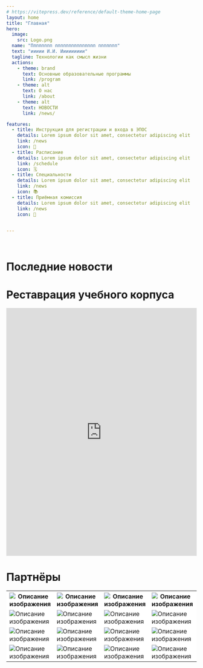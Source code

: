 ```yaml
---
# https://vitepress.dev/reference/default-theme-home-page
layout: home
title: "Главная"
hero:
  image:
    src: Logo.png
  name: "Пппппппп ппппппппппппппп ппппппп"
  text: "иииии И.И. Иииииииии"
  tagline: Технологии как смысл жизни
  actions:
    - theme: brand
      text: Основные образовательные программы
      link: /program
    - theme: alt
      text: О нас
      link: /about
    - theme: alt
      text: НОВОСТИ
      link: /news/

features:
  - title: Инструкция для регистрации и входа в ЭПОС
    details: Lorem ipsum dolor sit amet, consectetur adipiscing elit
    link: /news
    icon: 🧸
  - title: Расписание
    details: Lorem ipsum dolor sit amet, consectetur adipiscing elit
    link: /schedule
    icon: 🗓️
  - title: Специальности
    details: Lorem ipsum dolor sit amet, consectetur adipiscing elit
    link: /news
    icon: 📚
  - title: Приёмная комиссия
    details: Lorem ipsum dolor sit amet, consectetur adipiscing elit
    link: /news
    icon: 🏢 

    
---
```


<style>
  :root {
    --vp-home-hero-tagline-font-size: 30px;
    --vp-home-hero-text-font-size: 50px;
    --vp-home-hero-name-font-size: 67px;
    --vp-home-hero-name-color: transparent;
    --vp-home-hero-name-background: -webkit-linear-gradient(
      120deg,#bd34fe,#41d1ff
    );
  }

  .VPHero .name {
    font-size: var(--vp-home-hero-name-font-size) !important;
  }

  .VPHero .text {
    font-size: var(--vp-home-hero-text-font-size) !important;
  }

  .VPHero .tagline {
    font-size: var(--vp-home-hero-tagline-font-size) !important;
  }

  /* Мобильные стили */
  @media (max-width: 768px) {
    :root {
      --vp-home-hero-tagline-font-size: 20px;
      --vp-home-hero-text-font-size: 32px;
      --vp-home-hero-name-font-size: 42px;
    }
    
    .VPHero .name,
    .VPHero .text,
    .VPHero .tagline {
      text-align: center;
    }
    
    .VPHero .actions {
      justify-content: center;
    }
  }

  /* Очень маленькие экраны */
  @media (max-width: 480px) {
    :root {
      --vp-home-hero-tagline-font-size: 18px;
      --vp-home-hero-text-font-size: 28px;
      --vp-home-hero-name-font-size: 36px;
    }
  }
</style>

<br>

# Последние новости
<script setup>
import NewsTest from './components/NewsIndex.vue'
</script>

<NewsTest />

# Реставрация учебного корпуса

<!--<video controls="controls" src="https://rutube.ru/video/a63678e827b848e826d8160d2255fb5a/?r=plwd"></video>-->
<iframe
  width=100%
  height="655"
  src="https://rutube.ru/play/embed/a63678e827b848e826d8160d2255fb5a"
  frameBorder="0"
  allow="clipboard-write; autoplay"
  allowFullScreen
></iframe>
    

<br>

# Партнёры

<table>
    <tr style="background-color:rgb(255, 255, 255);">
        <th style="width: 16.6%; background-color:rgb(255, 255, 255);"><img src="https://ppkslavyanova.ru/wp-content/uploads/2025/03/motovoliha.png" alt="Описание изображения"></th>
        <th style="width: 16.6%; background-color:rgb(255, 255, 255);"><img src="https://ppkslavyanova.ru/wp-content/uploads/2025/03/elcam_neftemash.png" alt="Описание изображения"></th>
        <th style="width: 16.6%; background-color:rgb(255, 255, 255);"><img src="https://ppkslavyanova.ru/wp-content/uploads/2025/03/asoik.png" alt="Описание изображения"></th>
        <th style="width: 16.6%; background-color:rgb(255, 255, 255);"><img src="https://ppkslavyanova.ru/wp-content/uploads/2025/03/galopolimer.png" alt="Описание изображения"></th>
        <th style="width: 16.6%; background-color:rgb(255, 255, 255);"><img src="https://ppkslavyanova.ru/wp-content/uploads/2025/03/ekskurs.jpg" alt="Описание изображения"></th>
        <th style="width: 16.6%; background-color:rgb(255, 255, 255);"><img src="https://ppkslavyanova.ru/wp-content/uploads/2025/03/%D0%B3%D0%B0%D0%BB%D0%BE%D0%BF%D0%BE%D0%BB%D0%B8%D0%BC%D0%B5%D1%80.webp" alt="Описание изображения"></th>
    </tr>
    <tr style="background-color:rgb(255, 255, 255);">
        <td><img src="https://ppkslavyanova.ru/wp-content/uploads/2025/03/stroi_ural.png" alt="Описание изображения"></td>
        <td><img src="https://ppkslavyanova.ru/wp-content/uploads/2025/03/torgmash.png" alt="Описание изображения"></td>
        <td><img src="https://ppkslavyanova.ru/wp-content/uploads/2025/03/promoil.png" alt="Описание изображения"></td>
        <td><img src="https://ppkslavyanova.ru/wp-content/uploads/2025/03/pcbk.png" alt="Описание изображения"></td>
        <td><img src="https://ppkslavyanova.ru/wp-content/uploads/2025/03/ertelecom-2048x335.png" alt="Описание изображения"></td>
        <td><img src="https://ppkslavyanova.ru/wp-content/uploads/2025/03/%D0%A2-%D0%BF%D0%BB%D1%8E%D1%81.png" alt="Описание изображения"></td>
    </tr>
    <tr style="background-color:rgb(255, 255, 255);">
        <td><img src="https://ppkslavyanova.ru/wp-content/uploads/2025/03/kama_sud.png" alt="Описание изображения"></td>
        <td><img src="https://ppkslavyanova.ru/wp-content/uploads/2025/03/Novomet-group-logo-2048x563.png" alt="Описание изображения"></td>
        <td><img src="https://ppkslavyanova.ru/wp-content/uploads/2025/03/peremena-perm_logo_blue.png" alt="Описание изображения"></td>
        <td><img src="https://ppkslavyanova.ru/wp-content/uploads/2025/03/iscra.png" alt="Описание изображения"></td>
        <td><img src="https://ppkslavyanova.ru/wp-content/uploads/2025/03/proton.png" alt="Описание изображения"></td>
        <td><img src="https://ppkslavyanova.ru/wp-content/uploads/2025/03/%D0%9A%D0%B5%D0%B4%D1%80%D0%BE%D0%BD.svg" alt="Описание изображения"></td>
    </tr>
    <tr style="background-color:rgb(255, 255, 255);">
        <td><img src="https://ppkslavyanova.ru/wp-content/uploads/2025/03/sinergiya.png" alt="Описание изображения"></td>
        <td><img src="https://ppkslavyanova.ru/wp-content/uploads/2025/03/%D0%9C%D0%B0%D1%88%D0%B8%D0%BD%D0%BE%D1%81%D1%82%D1%80%D0%BE%D0%B8%D1%82%D0%B5%D0%BB%D1%8C.svg" alt="Описание изображения"></td>
        <td><img src="https://ppkslavyanova.ru/wp-content/uploads/2025/03/%D0%A1%D0%9A%D0%91.webp" alt="Описание изображения"></td>
        <td><img src="https://ppkslavyanova.ru/wp-content/uploads/2025/03/sayac.png" alt="Описание изображения"></td>
        <td><img src="https://ppkslavyanova.ru/wp-content/uploads/2025/03/%D0%9E%D0%B4%D0%BA-%D0%9F%D0%9C.webp" alt="Описание изображения"></td>
        <td><img src="https://ppkslavyanova.ru/wp-content/uploads/2025/03/%D0%AD%D0%B4%D0%BD%D0%B0.webp" alt="Описание изображения"></td>
    </tr>
</table>